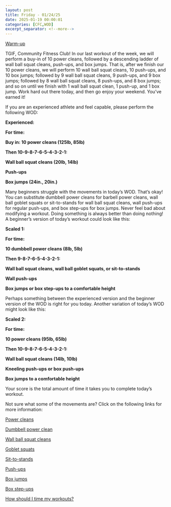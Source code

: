 ```yaml
---
layout: post
title: Friday - 01/24/25
date: 2025-01-19 00:00:01
categories: [CFC,WOD]
excerpt_separator: <!--more-->
---
```

[Warm-up](https://communityfitnessclub.wixsite.com/website/post/basic-full-body-warm-up)

TGIF, Community Fitness Club! In our last workout of the week, we will perform a buy-in of 10 power cleans, followed by a descending ladder of wall ball squat cleans, push-ups, and box jumps. That is, after we finish our 10 power cleans, we will perform 10 wall ball squat cleans, 10 push-ups, and 10 box jumps; followed by 9 wall ball squat cleans, 9 push-ups, and 9 box jumps; followed by 8 wall ball squat cleans, 8 push-ups, and 8 box jumps; and so on until we finish with 1 wall ball squat clean, 1 push-up, and 1 box jump. Work hard out there today, and then go enjoy your weekend. You’ve earned it!

If you are an experienced athlete and feel capable, please perform the following WOD:

**Experienced:**

**For time:**

**Buy in: 10 power cleans (125lb, 85lb)**

**Then 10-9-8-7-6-5-4-3-2-1:**

**Wall ball squat cleans (20lb, 14lb)**

**Push-ups**

**Box jumps (24in., 20in.)**
<!--more-->

Many beginners struggle with the movements in today’s WOD. That’s okay! You can substitute dumbbell power cleans for barbell power cleans, wall ball goblet squats or sit-to-stands for wall ball squat cleans, wall push-ups for regular push-ups, and box step-ups for box jumps. Never feel bad about modifying a workout. Doing something is always better than doing nothing! A beginner’s version of today’s workout could look like this:

**Scaled 1:**

**For time:**

**10 dumbbell power cleans (8lb, 5lb)**

**Then 9-8-7-6-5-4-3-2-1:**

**Wall ball squat cleans, wall ball goblet squats, or sit-to-stands**

**Wall push-ups**

**Box jumps or box step-ups to a comfortable height**

Perhaps something between the experienced version and the beginner version of the WOD is right for you today. Another variation of today’s WOD might look like this:

**Scaled 2:**

**For time:**

**10 power cleans (95lb, 65lb)**

**Then 10-9-8-7-6-5-4-3-2-1:**

**Wall ball squat cleans (14lb, 10lb)**

**Kneeling push-ups or box push-ups**

**Box jumps to a comfortable height**

Your score is the total amount of time it takes you to complete today’s workout. 

Not sure what some of the movements are? Click on the following links for more information:

[Power cleans](https://communityfitnessclub.wixsite.com/website/post/power-cleans)

[Dumbbell power clean](https://communityfitnessclub.wixsite.com/website/post/dumbbell-power-cleans)

[Wall ball squat cleans](https://communityfitnessclub.wixsite.com/website/post/wall-ball-squat-cleans)  

[Goblet squats](https://communityfitnessclub.wixsite.com/website/post/goblet-squats) 

[Sit-to-stands](https://www.youtube.com/watch?v=vNq9vtEXksc)

[Push-ups](https://communityfitnessclub.wixsite.com/website/post/push-ups)

[Box jumps](https://communityfitnessclub.wixsite.com/website/post/box-jumps)

[Box step-ups](https://www.youtube.com/watch?v=5qjqDHOUh-A)

[How should I time my workouts?](https://communityfitnessclub.wixsite.com/website/post/how-should-i-time-my-workouts)
